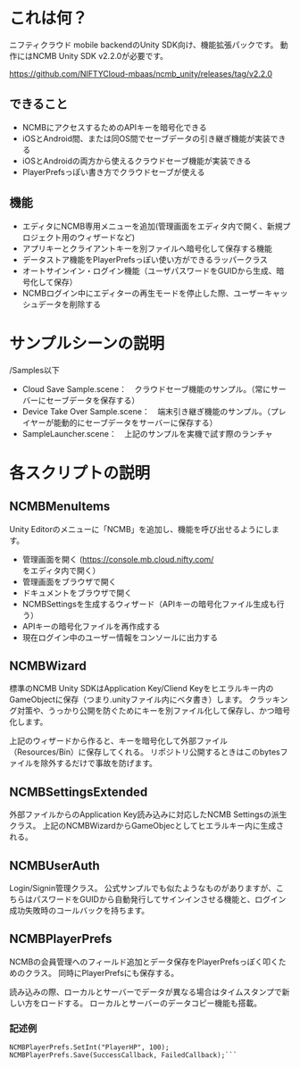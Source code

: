 # これは何？
ニフティクラウド mobile backendのUnity SDK向け、機能拡張パックです。
動作にはNCMB Unity SDK v2.2.0が必要です。

https://github.com/NIFTYCloud-mbaas/ncmb_unity/releases/tag/v2.2.0

## できること
 * NCMBにアクセスするためのAPIキーを暗号化できる
 * iOSとAndroid間、または同OS間でセーブデータの引き継ぎ機能が実装できる
 * iOSとAndroidの両方から使えるクラウドセーブ機能が実装できる
 * PlayerPrefsっぽい書き方でクラウドセーブが使える

## 機能
 * エディタにNCMB専用メニューを追加(管理画面をエディタ内で開く、新規プロジェクト用のウィザードなど)
 * アプリキーとクライアントキーを別ファイルへ暗号化して保存する機能
 * データストア機能をPlayerPrefsっぽい使い方ができるラッパークラス
 * オートサインイン・ログイン機能（ユーザパスワードをGUIDから生成、暗号化して保存）
 * NCMBログイン中にエディターの再生モードを停止した際、ユーザーキャッシュデータを削除する

# サンプルシーンの説明
/Samples以下

* Cloud Save Sample.scene：　クラウドセーブ機能のサンプル。（常にサーバーにセーブデータを保存する）
* Device Take Over Sample.scene：　端末引き継ぎ機能のサンプル。（プレイヤーが能動的にセーブデータをサーバーに保存する）
* SampleLauncher.scene：　上記のサンプルを実機で試す際のランチャ

# 各スクリプトの説明

## NCMBMenuItems
Unity Editorのメニューに「NCMB」を追加し、機能を呼び出せるようにします。
* 管理画面を開く (https://console.mb.cloud.nifty.com/ をエディタ内で開く）
* 管理画面をブラウザで開く
* ドキュメントをブラウザで開く
* NCMBSettingsを生成するウィザード（APIキーの暗号化ファイル生成も行う）
* APIキーの暗号化ファイルを再作成する
* 現在ログイン中のユーザー情報をコンソールに出力する

## NCMBWizard
標準のNCMB Unity SDKはApplication Key/Cliend Keyをヒエラルキー内のGameObjectに保存（つまり.unityファイル内にベタ書き）します。
クラッキング対策や、うっかり公開を防ぐためにキーを別ファイル化して保存し、かつ暗号化します。

上記のウィザードから作ると、キーを暗号化して外部ファイル（Resources/Bin）に保存してくれる。
リポジトリ公開するときはこのbytesファイルを除外するだけで事故を防げます。

## NCMBSettingsExtended
外部ファイルからのApplication Key読み込みに対応したNCMB Settingsの派生クラス。
上記のNCMBWizardからGameObjecとしてヒエラルキー内に生成される。

## NCMBUserAuth
Login/Signin管理クラス。
公式サンプルでも似たようなものがありますが、こちらはパスワードをGUIDから自動発行してサインインさせる機能と、ログイン成功失敗時のコールバックを持ちます。

## NCMBPlayerPrefs
NCMBの会員管理へのフィールド追加とデータ保存をPlayerPrefsっぽく叩くためのクラス。
同時にPlayerPrefsにも保存する。

読み込みの際、ローカルとサーバーでデータが異なる場合はタイムスタンプで新しい方をロードする。
ローカルとサーバーのデータコピー機能も搭載。

### 記述例
```
NCMBPlayerPrefs.SetInt("PlayerHP", 100);
NCMBPlayerPrefs.Save(SuccessCallback, FailedCallback);```

